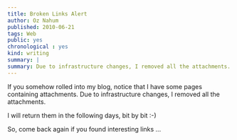```yaml
---
title: Broken Links Alert
author: Oz Nahum
published: 2010-06-21
tags: Web
public: yes
chronological : yes
kind: writing 
summary: |
summary: Due to infrastructure changes, I removed all the attachments.
---
```


If you somehow rolled into my blog, notice that I have some pages containing attachments. Due to infrastructure changes, I removed all the attachments.

I will return them in the following days, bit by bit :-)

So, come back again if you found interesting links ...
